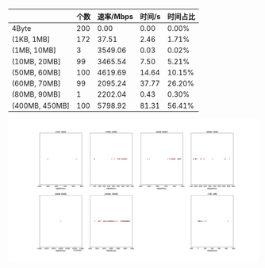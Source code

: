 |   |个数|速率/Mbps|时间/s|时间占比|
|---|---|---|---|---|
|4Byte|200|0.00|0.00|0.00%|
|(1KB, 1MB]|172|37.51|2.46|1.71%|
|(1MB, 10MB]|3|3549.06|0.03|0.02%|
|(10MB, 20MB]|99|3465.54|7.50|5.21%|
|(50MB, 60MB]|100|4619.69|14.64|10.15%|
|(60MB, 70MB]|99|2095.24|37.77|26.20%|
|(80MB, 90MB]|1|2202.04|0.43|0.30%|
|(400MB, 450MB]|100|5798.92|81.31|56.41%|

![](./速率分布.jpg)
